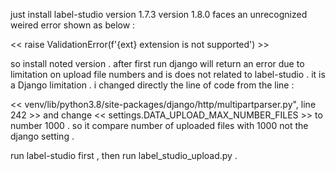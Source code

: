 just install label-studio version 1.7.3
version 1.8.0 faces an unrecognized weired error shown as below :

<< raise ValidationError(f'{ext} extension is not supported') >>

so install noted version . 
after first run django will return an error due to limitation on upload file numbers and is does not related to label-studio .
it is a Django limitation . i changed directly the line of code from the line :

<< venv/lib/python3.8/site-packages/django/http/multipartparser.py", line 242 >>
and change 
<< settings.DATA_UPLOAD_MAX_NUMBER_FILES >> to number 1000 . so it compare number of uploaded files with 1000 not the django setting .


run label-studio first , then run label_studio_upload.py .